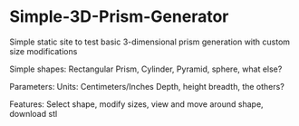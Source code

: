 # Simple-3D-Prism-Generator
Simple static site to test basic 3-dimensional prism generation with custom size modifications

Simple shapes:
Rectangular Prism, Cylinder, Pyramid, sphere, what else?

Parameters:
Units: Centimeters/Inches
Depth, height breadth, the others?

Features:
Select shape, modify sizes, view and move around shape, download stl